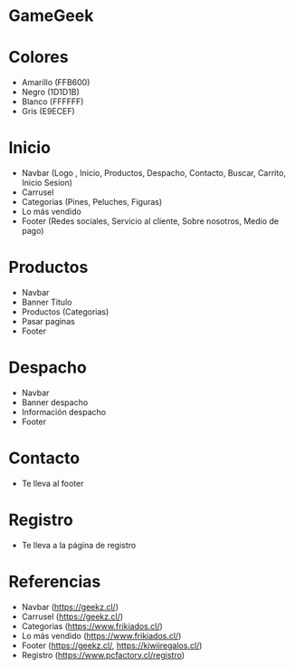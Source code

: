 # GameGeek

# Colores
- Amarillo (FFB600)
- Negro (1D1D1B)
- Blanco (FFFFFF)
- Gris (E9ECEF)

# Inicio
- Navbar (Logo , Inicio, Productos, Despacho, Contacto, Buscar, Carrito, Inicio Sesion)
- Carrusel
- Categorias (Pines, Peluches, Figuras)
- Lo más vendido
- Footer (Redes sociales, Servicio al cliente, Sobre nosotros, Medio de pago)

# Productos
- Navbar
- Banner Titulo
- Productos (Categorias)
- Pasar paginas
- Footer

# Despacho
- Navbar
- Banner despacho
- Información despacho
- Footer

# Contacto
- Te lleva al footer

# Registro
- Te lleva a la página de registro

# Referencias
- Navbar (https://geekz.cl/)
- Carrusel (https://geekz.cl/)
- Categorias (https://www.frikiados.cl/)
- Lo más vendido (https://www.frikiados.cl/)
- Footer (https://geekz.cl/, https://kiwiiregalos.cl/)
- Registro (https://www.pcfactory.cl/registro)
